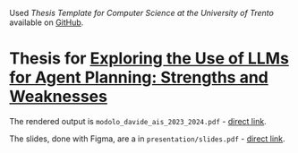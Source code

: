 Used _Thesis Template for Computer Science at the University of Trento_ available on [GitHub](https://github.com/unitn-drive/thesis).

# Thesis for [Exploring the Use of LLMs for Agent Planning: Strengths and Weaknesses](https://github.com/davidemodolo/LLMs_for_Agent_Planning)

The rendered output is `modolo_davide_ais_2023_2024.pdf` - [direct link](https://github.com/davidemodolo/master_thesis/blob/main/modolo_davide_ais_2023_2024.pdf).

The slides, done with Figma, are a in `presentation/slides.pdf` - [direct link](https://github.com/davidemodolo/master_thesis/blob/main/presentation/slides.pdf).
